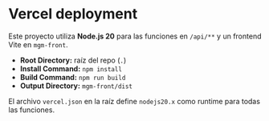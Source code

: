 # Vercel deployment

Este proyecto utiliza **Node.js 20** para las funciones en `/api/**` y un frontend Vite en `mgm-front`.

- **Root Directory:** raíz del repo (`.`)
- **Install Command:** `npm install`
- **Build Command:** `npm run build`
- **Output Directory:** `mgm-front/dist`

El archivo `vercel.json` en la raíz define `nodejs20.x` como runtime para todas las funciones.
